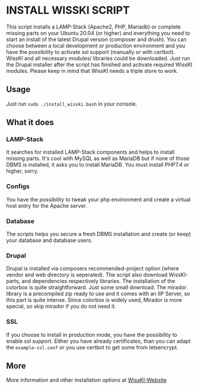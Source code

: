 # INSTALL WISSKI SCRIPT
This script installs a LAMP-Stack (Apache2, PHP, Mariadb) or complete missing parts on your Ubuntu 20.04 (or higher) and everything you need to start an install of the latest Drupal version (composer and drush). You can choose between a local development or production environment and you have the possibility to activate ssl support (manually or with certbot). WissKI and all necessary modules/ libraries could be downloaded. Just run the Drupal installer after the script has finished and activate required WissKI modules. Please keep in mind that WissKI needs a triple store to work.
## Usage
Just run `sudo ./install_wisski.bash` in your console.
## What it does
### LAMP-Stack
It searches for installed LAMP-Stack components and helps to install missing parts.
It's cool with MySQL as well as MariaDB but if none of those DBMS is installed, it asks you to install MariaDB. 
You must install PHP7.4 or higher, sorry.
### Configs
You have the possibility to tweak your php environment and create a virtual host entry for the Apache server.
### Database
The scripts helps you secure a fresh DBMS installation and create (or keep) your database and database users.
### Drupal
Drupal is installed via composers recommended-project option (where vendor and web directory is seperated).
The script also download WissKI-parts, and dependencies respectively libraries. The installation of the colorbox is quite straightforward. Just some small download. The mirador library is a precompiled zip ready to use and it comes with an IIP Server, so this part is quite intense. Since colorbox is widely used, Mirador is more special, so skip mirador if you do not need it. 
### SSL
If you choose to install in production mode, you have the possibility to enable ssl support. 
Either you have already certificates, than you can adapt the `example-ssl.conf` or you use certbot to get some from letsencrypt.
## More
More information and other installation options at [WissKI-Website](wisskieu.nasarek.org)
